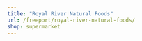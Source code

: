 ```yaml
---
title: "Royal River Natural Foods"
url: /freeport/royal-river-natural-foods/
shop: supermarket
---
```

